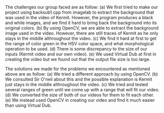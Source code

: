 The challenges our group faced are as follow:
(a) We first tried to make our project using backsub1.cpp from imagelab to extract the background that was used in the video of Kermit. However, the program produces a black and while images, and we find it hard to bring back the background into its original colors.
(b) By using OpenCV, we are able to extract the background image used in the video. However, there are still traces of Kermit as he only stays in the middle althroughout the video.
(c) We find it hard at first to get the range of color green in the HSV color space, and what morphological operation to be used.
(d) There is some discrepancy to the size of our inputs (Kermit video and our own video).
(e) We used Virtual Dub at first in creating the video but we found out that the output file size is too large.

The solutions we made for the problems we encountered as mentioned above are as follow:
(a) We tried a different approach by using OpenCV.
(b) We consulted Sir O'neil about this and the possible explanation is Kermit just stays in the middle althroughout the video.
(c) We tried and tested several ranges of green until we come up with a range that will fit our video.
(d) We converted the size of both of our videos for them to fit each other.
(e) We instead used OpenCV in creating our video and find it much easier than using Virtual Dub.
